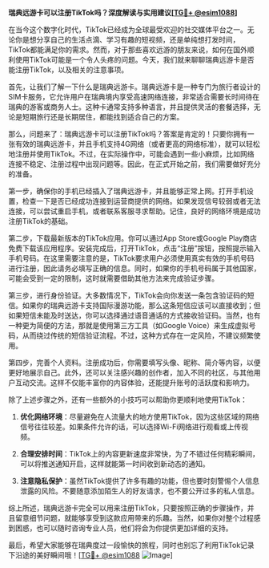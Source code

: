 **瑞典远游卡可以注册TikTok吗？深度解读与实用建议[[TG💪+ @esim1088](https://t.me/s/esim1088)]**

在当今这个数字化时代，TikTok已经成为全球最受欢迎的社交媒体平台之一。无论你是想分享自己的生活点滴、学习有趣的短视频，还是单纯想打发时间，TikTok都能满足你的需求。然而，对于那些喜欢远游的朋友来说，如何在国外顺利使用TikTok可能是一个令人头疼的问题。今天，我们就来聊聊瑞典远游卡是否能注册TikTok，以及相关的注意事项。

首先，让我们了解一下什么是瑞典远游卡。瑞典远游卡是一种专门为旅行者设计的SIM卡服务，它允许用户在瑞典境内享受高速网络连接，非常适合需要长时间待在瑞典的游客或商务人士。这种卡通常支持多种语言，并且提供灵活的套餐选择，无论是短期旅行还是长期居住，都能找到适合自己的方案。

那么，问题来了：瑞典远游卡可以注册TikTok吗？答案是肯定的！只要你拥有一张有效的瑞典远游卡，并且手机支持4G网络（或者更高的网络标准），就可以轻松地注册并使用TikTok。不过，在实际操作中，可能会遇到一些小麻烦，比如网络连接不稳定、注册过程中出现问题等。因此，在正式开始之前，我们需要做好充分的准备。

第一步，确保你的手机已经插入了瑞典远游卡，并且能够正常上网。打开手机设置，检查一下是否已经成功连接到运营商提供的网络。如果发现信号较弱或者无法连接，可以尝试重启手机，或者联系客服寻求帮助。记住，良好的网络环境是成功注册TikTok的基础。

第二步，下载最新版本的TikTok应用。你可以通过App Store或Google Play商店免费下载该应用程序。安装完成后，打开TikTok，点击“注册”按钮，按照提示输入手机号码。在这里需要注意的是，TikTok要求用户必须使用真实有效的手机号码进行注册，因此请务必填写正确的信息。同时，如果你的手机号码属于其他国家，可能会受到一定的限制，这时就需要借助其他方法来完成验证步骤。

第三步，进行身份验证。大多数情况下，TikTok会向你发送一条包含验证码的短信。如果你的瑞典远游卡支持国际漫游功能，那么这条短信应该可以直接收到；但如果短信未能及时送达，你可以选择通过语音通话的方式接收验证码。当然，也有一种更为简便的方法，那就是使用第三方工具（如Google Voice）来生成虚拟号码，从而绕过传统的短信验证流程。不过，这种方式存在一定风险，不建议频繁使用。

第四步，完善个人资料。注册成功后，你需要填写头像、昵称、简介等内容，以便更好地展示自己。此外，还可以关注感兴趣的创作者，加入不同的社区，与其他用户互动交流。这样不仅能丰富你的内容体验，还能提升账号的活跃度和影响力。

除了上述步骤之外，还有一些额外的小技巧可以帮助你更顺利地使用TikTok：

1. **优化网络环境**：尽量避免在人流量大的地方使用TikTok，因为这些区域的网络信号往往较差。如果条件允许的话，可以选择Wi-Fi网络进行观看或上传视频。
   
2. **合理安排时间**：TikTok上的内容更新速度非常快，为了不错过任何精彩瞬间，可以将推送通知开启，这样就能第一时间收到新动态的通知。
   
3. **注意隐私保护**：虽然TikTok提供了许多有趣的功能，但也要时刻警惕个人信息泄露的风险。不要随意添加陌生人的好友请求，也不要公开过多的私人信息。

综上所述，瑞典远游卡完全可以用来注册TikTok，只要按照正确的步骤操作，并且留意细节问题，就能够享受到这款应用带来的乐趣。当然，如果你对整个过程感到困惑，也可以随时咨询专业人员，他们将会为你提供更加详细的支持。

最后，希望大家能够在瑞典度过一段愉快的旅程，同时也别忘了利用TikTok记录下沿途的美好瞬间哦！[[TG💪+ @esim1088](https://t.me/s/esim1088) ![Image](https://i.postimg.cc/4NQfJmqS/Snipaste-2025-05-13-00-14-12.png)]